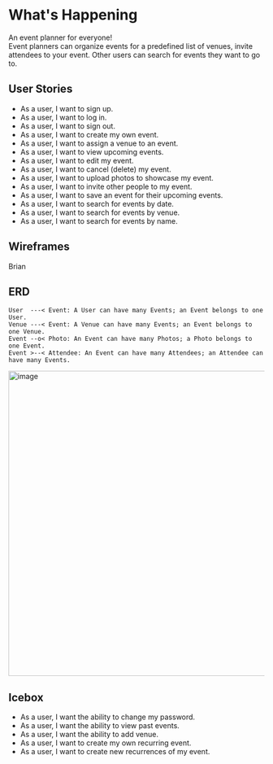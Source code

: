 # What's Happening

An event planner for everyone!  
Event planners can organize events for a  predefined list of venues, invite attendees to your event.
Other users can search for events they want to go to.

## User Stories

  - As a user, I want to sign up.
  - As a user, I want to log in. 
  - As a user, I want to sign out. 
  - As a user, I want to create my own event.
  - As a user, I want to assign a venue to an event.
  - As a user, I want to view upcoming events.
  - As a user, I want to edit my event. 
  - As a user, I want to cancel (delete) my event. 
  - As a user, I want to upload photos to showcase my event.
  - As a user, I want to invite other people to my event.
  - As a user, I want to save an event for their upcoming events.
  - As a user, I want to search for events by date.
  - As a user, I want to search for events by venue.
  - As a user, I want to search for events by name.


## Wireframes

Brian

## ERD
```
User  ---< Event: A User can have many Events; an Event belongs to one User.
Venue ---< Event: A Venue can have many Events; an Event belongs to one Venue.
Event --o< Photo: An Event can have many Photos; a Photo belongs to one Event.
Event >--< Attendee: An Event can have many Attendees; an Attendee can have many Events.
```
<img width="600" alt="image" src="https://github.com/BeccaK8/whats-happening/assets/150313386/53e55f6a-5a04-485f-8b0d-27efae85a115">


## Icebox

  - As a user, I want the ability to change my password.
  - As a user, I want the ability to view past events.
  - As a user, I want the ability to add venue.
  - As a user, I want to create my own recurring event.
  - As a user, I want to create new recurrences of my event.
